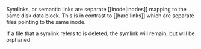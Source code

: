 Symlinks, or semantic links are separate [[inode|inodes]] mapping to the same disk data block. This is in contrast to [[hard links]] which are separate files pointing to the same inode.

If a file that a symlink refers to is deleted, the symlink will remain, but will be orphaned.